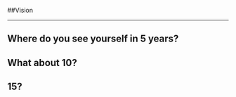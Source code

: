 <!-- .slide: data-background="resources/footer.svg" data-background-size="contain" data-background-position="bottom"  -->

##Vision
- - -
## **Where do you see yourself in 5 years?**  <!-- .element: style="color:maroon" -->
## **What about 10?**   <!-- .element: class="fragment"; style="color:maroon" -->
## **15?**   <!-- .element: class="fragment"; style="color:maroon" -->

<aside class="notes">
</aside>

<br/>
<br/>
<br/>
<br/>
<br/>
<br/>
<br/>
<br/>
<br/>
<br/>
<br/>
<br/>
<br/>
<br/>
<br/>
<br/>
<br/>
<br/>
<br/>
<br/>
<br/>
<br/>
<br/>
